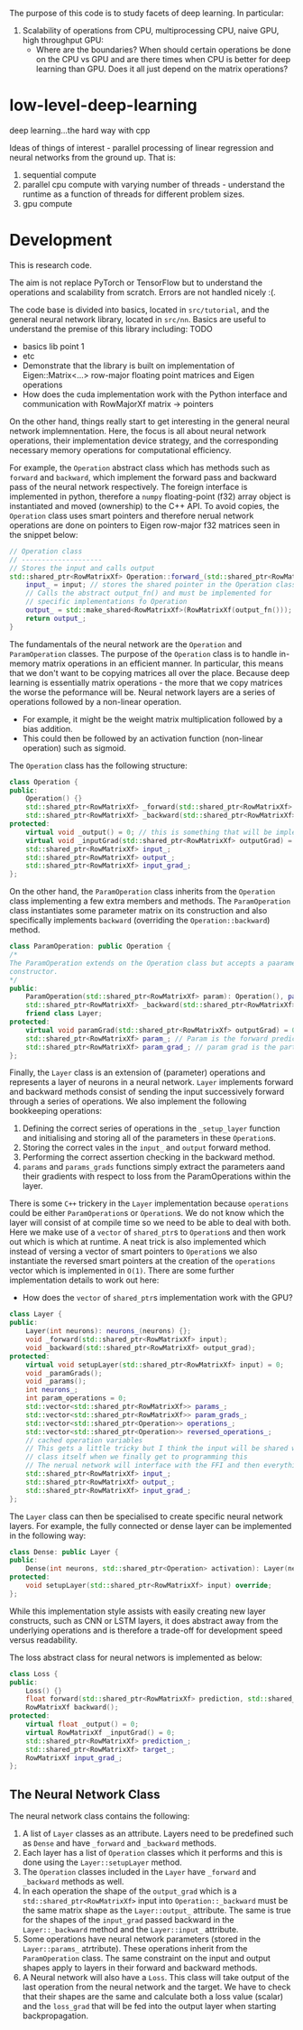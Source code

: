 The purpose of this code is to study facets of deep learning. In particular:
1. Scalability of operations from CPU, multiprocessing CPU, naive GPU, high throughput GPU:
    - Where are the boundaries? When should certain operations be done on the CPU vs GPU and are there times when CPU is better for deep learning than GPU. Does it all just depend on the matrix operations?

# low-level-deep-learning
deep learning...the hard way with cpp

Ideas of things of interest - parallel processing of linear regression and neural networks
from the ground up. That is:
1. sequential compute
2. parallel cpu compute with varying number of threads - understand the runtime as a function of threads for different problem sizes.
3. gpu compute

# Development

This is research code.

The aim is not replace PyTorch or TensorFlow but to understand the operations and scalability from scratch. Errors are not handled nicely :(.

The code base is divided into basics, located in `src/tutorial`, and the general neural network library, located in `src/nn`. Basics are useful to understand the premise of this library including: TODO
- basics lib point 1
- etc
- Demonstrate that the library is built on implementation of Eigen::Matrix<...> row-major floating point matrices and Eigen operations
- How does the cuda implementation work with the Python interface and communication with RowMajorXf matrix -> pointers

On the other hand, things really start to get interesting in the general neural network implemnentation. Here, the focus is all about neural network operations, their implementation device strategy, and the corresponding necessary memory operations for computational efficiency. 

For example, the `Operation` abstract class which has methods such as `forward` and `backward`, which implement the forward pass and backward pass of the neural network respectively. The foreign interface is implemented in python, therefore a `numpy` floating-point (f32) array object is instantiated and moved (ownership) to the C++ API. To avoid copies, the `Operation` class uses smart pointers and therefore nerual network operations are done on pointers to Eigen row-major f32 matrices seen in the snippet below:
```c++
// Operation class
// --------------------
// Stores the input and calls output
std::shared_ptr<RowMatrixXf> Operation::forward_(std::shared_ptr<RowMatrixXf> input) {
    input_ = input; // stores the shared pointer in the Operation class
    // Calls the abstract output_fn() and must be implemented for
    // specific implementations fo Operation
    output_ = std::make_shared<RowMatrixXf>(RowMatrixXf(output_fn())); 
    return output_;
}
```

The fundamentals of the neural network are the `Operation` and `ParamOperation` classes.
The purpose of the `Operation` class is to handle in-memory matrix operations in an efficient manner.
In particular, this means that we don't want to be copying matrices all over the place.
Because deep learning is essentially matrix operations - the more that we copy matrices
the worse the peformance will be. 
Neural network layers are a series of operations followed by a non-linear operation.
- For example, it might be the weight matrix multiplication followed by a bias addition.
- This could then be followed by an activation function (non-linear operation) such as sigmoid.

The `Operation` class has the following structure: 
```c++
class Operation {
public:
    Operation() {}
    std::shared_ptr<RowMatrixXf> _forward(std::shared_ptr<RowMatrixXf> input);
    std::shared_ptr<RowMatrixXf> _backward(std::shared_ptr<RowMatrixXf> output_grad);
protected:
    virtual void _output() = 0; // this is something that will be implemented when we have a ParamOperation
    virtual void _inputGrad(std::shared_ptr<RowMatrixXf> outputGrad) = 0;
    std::shared_ptr<RowMatrixXf> input_;
    std::shared_ptr<RowMatrixXf> output_;  
    std::shared_ptr<RowMatrixXf> input_grad_;
};
```

On the other hand, the `ParamOperation` class inherits from the `Operation` class implementing a few extra members and methods. The `ParamOperation` class instantiates some parameter matrix on its construction and also specifically implements `backward` (overriding the `Operation::backward`) method.
```c++
class ParamOperation: public Operation {
/*
The ParamOperation extends on the Operation class but accepts a paarameter in its
constructor.
*/
public:
    ParamOperation(std::shared_ptr<RowMatrixXf> param): Operation(), param_(param), param_grad_(nullptr) {}
    std::shared_ptr<RowMatrixXf> _backward(std::shared_ptr<RowMatrixXf> outputGrad);
    friend class Layer;
protected:
    virtual void paramGrad(std::shared_ptr<RowMatrixXf> outputGrad) = 0;
    std::shared_ptr<RowMatrixXf> param_; // Param is the forward prediction of the layer
    std::shared_ptr<RowMatrixXf> param_grad_; // param grad is the partial derivative with repsect to the parameters of the layer
};
```

Finally, the `Layer` class is an extension of (parameter) operations and represents a layer of neurons in a neural network. `Layer` implements forward and backward methods consist of sending the input successively forward through a series of operations. We also implement the following bookkeeping operations:
1. Defining the correct series of operations in the `_setup_layer` function and initialising
   and storing all of the parameters in these `Operation`s.
2. Storing the correct vales in the `input_` and `output` forward method.
3. Performing the correct assertion checking in the backward method.
4. `params` and `params_grads` functions simply extract the parameters aand their gradients with
   respect to loss from the ParamOperations within the layer.

There is some `C++` trickery in the `Layer` implementation because `operations` could be either `ParamOperation`s or `Operation`s. We do not know which the layer will consist of at compile time so we need to be able to deal with both. Here we make use of a `vector` of `shared_ptr`s to `Operation`s and then work out which is which at runtime. A neat trick is also implemented which instead of versing a vector of smart pointers to `Operation`s we also instantiate the reversed smart pointers at the creation of the `operations` vector which is implemented in `O(1)`. 
There are some further implementation details to work out here: 
- How does the `vector` of `shared_ptr`s implementation work with the GPU?
```c++
class Layer {
public:
    Layer(int neurons): neurons_(neurons) {};
    void _forward(std::shared_ptr<RowMatrixXf> input);
    void _backward(std::shared_ptr<RowMatrixXf> output_grad);
protected:
    virtual void setupLayer(std::shared_ptr<RowMatrixXf> input) = 0; 
    void _paramGrads();
    void _params(); 
    int neurons_;
    int param_operations = 0;
    std::vector<std::shared_ptr<RowMatrixXf>> params_;
    std::vector<std::shared_ptr<RowMatrixXf>> param_grads_;
    std::vector<std::shared_ptr<Operation>> operations_;
    std::vector<std::shared_ptr<Operation>> reversed_operations_;
    // cached operation variables
    // This gets a little tricky but I think the input will be shared with the neural network
    // class itself when we finally get to programming this
    // The nerual network will interface with the FFI and then everything will be shared from this
    std::shared_ptr<RowMatrixXf> input_; 
    std::shared_ptr<RowMatrixXf> output_;
    std::shared_ptr<RowMatrixXf> input_grad_;
};
```

The `Layer` class can then be specialised to create specific neural network layers. For example, the fully connected or dense layer can be implemented in the following way:
```c++
class Dense: public Layer {
public:
    Dense(int neurons, std::shared_ptr<Operation> activation): Layer(neurons) {}
protected:
    void setupLayer(std::shared_ptr<RowMatrixXf> input) override;
};
```

While this implementation style assists with easily creating new layer constructs, such as CNN or LSTM layers, it does abstract away from the underlying operations and is therefore a trade-off for development speed versus readability.

The loss abstract class for neural networs is implemented as below:
```c++
class Loss {
public:
    Loss() {}
    float forward(std::shared_ptr<RowMatrixXf> prediction, std::shared_ptr<RowMatrixXf> target);
    RowMatrixXf backward();
protected:
    virtual float _output() = 0;
    virtual RowMatrixXf _inputGrad() = 0;
    std::shared_ptr<RowMatrixXf> prediction_;
    std::shared_ptr<RowMatrixXf> target_;
    RowMatrixXf input_grad_;
};
```

## The Neural Network Class

The neural network class contains the following:
1. A list of ```Layer``` classes as an attribute. Layers need to be predefined such as ```Dense``` and have ```_forward``` and ```_backward``` methods.
2. Each layer has a list of ```Operation``` classes which it performs and this is done using the ```Layer::setupLayer``` method. 
3. The ```Operation``` classes included in the ```Layer``` have ```_forward``` and ```_backward``` methods as well.
4. In each operation the shape of the ```output_grad``` which is a ```std::shared_ptr<RowMatrixXf>``` input into ```Operation::_backward``` must be the same matrix shape as the ```Layer::output_``` attribute. The same is true for the shapes of the ```input_grad``` passed backward in the ```Layer::_backward``` method and the ```Layer::input_``` attribute.
5. Some operations have neural network parameters (stored in the ```Layer::params_``` atrtribute). These operations inherit from the ```ParamOperation``` class. The same constraint on the input and output shapes apply to layers in their forward and backward methods. 
6. A Neural network will also have a ```Loss```. This class will take output of the last operation from the neural network and the target. We have to check that their shapes are the same and calculate both a loss value (scalar) and the ```loss_grad``` that will be fed into the output layer when starting backpropagation.  
